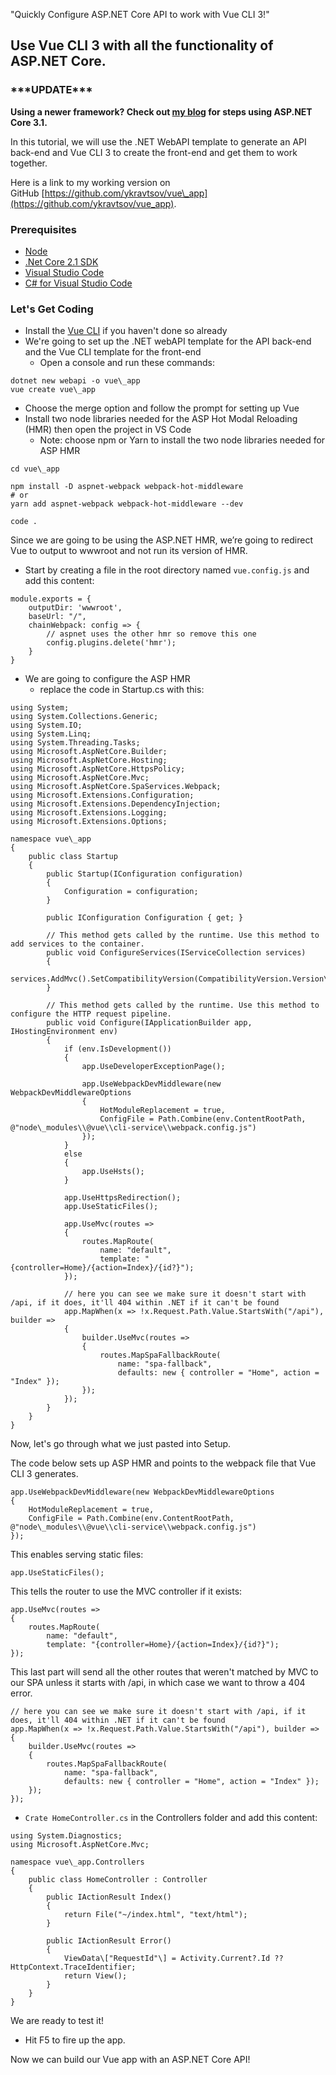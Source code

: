 

 "Quickly Configure ASP.NET Core API to work with Vue CLI 3!"

## Use Vue CLI 3 with all the functionality of ASP.NET Core.

### \*\*\*UPDATE\*\*\*

**Using a newer framework? Check out [my blog](/vue-cli-net-core-3-1/) for steps using ASP.NET Core 3.1.**

In this tutorial, we will use the .NET WebAPI template to generate an API back-end and Vue CLI 3 to create the front-end and get them to work together.

Here is a link to my working version on GitHub [https://github.com/ykravtsov/vue\_app](https://github.com/ykravtsov/vue_app).

### Prerequisites

- [Node](https://nodejs.org/en/download/)
- [.Net Core 2.1 SDK](https://www.microsoft.com/net/download/archives)
- [Visual Studio Code](https://code.visualstudio.com/download)
- [C# for Visual Studio Code](https://marketplace.visualstudio.com/items?itemName=ms-vscode.csharp)

### Let's Get Coding

- Install the [Vue CLI](https://cli.vuejs.org/) if you haven't done so already
- We're going to set up the .NET webAPI template for the API back-end and the Vue CLI template for the front-end
    - Open a console and run these commands:

```
dotnet new webapi -o vue\_app
vue create vue\_app
```

- Choose the merge option and follow the prompt for setting up Vue
- Install two node libraries needed for the ASP Hot Modal Reloading (HMR) then open the project in VS Code
    - Note: choose npm or Yarn to install the two node libraries needed for ASP HMR

```
cd vue\_app

npm install -D aspnet-webpack webpack-hot-middleware
# or
yarn add aspnet-webpack webpack-hot-middleware --dev

code .
```

Since we are going to be using the ASP.NET HMR, we’re going to redirect Vue to output to wwwroot and not run its version of HMR.

- Start by creating a file in the root directory named `vue.config.js` and add this content:

```
module.exports = {
    outputDir: 'wwwroot',
    baseUrl: "/",
    chainWebpack: config => {
        // aspnet uses the other hmr so remove this one
        config.plugins.delete('hmr');
    }
}
```

- We are going to configure the ASP HMR
    - replace the code in Startup.cs with this:

```
using System;
using System.Collections.Generic;
using System.IO;
using System.Linq;
using System.Threading.Tasks;
using Microsoft.AspNetCore.Builder;
using Microsoft.AspNetCore.Hosting;
using Microsoft.AspNetCore.HttpsPolicy;
using Microsoft.AspNetCore.Mvc;
using Microsoft.AspNetCore.SpaServices.Webpack;
using Microsoft.Extensions.Configuration;
using Microsoft.Extensions.DependencyInjection;
using Microsoft.Extensions.Logging;
using Microsoft.Extensions.Options;

namespace vue\_app
{
    public class Startup
    {
        public Startup(IConfiguration configuration)
        {
            Configuration = configuration;
        }

        public IConfiguration Configuration { get; }

        // This method gets called by the runtime. Use this method to add services to the container.
        public void ConfigureServices(IServiceCollection services)
        {
            services.AddMvc().SetCompatibilityVersion(CompatibilityVersion.Version\_2\_1);
        }

        // This method gets called by the runtime. Use this method to configure the HTTP request pipeline.
        public void Configure(IApplicationBuilder app, IHostingEnvironment env)
        {
            if (env.IsDevelopment())
            {
                app.UseDeveloperExceptionPage();

                app.UseWebpackDevMiddleware(new WebpackDevMiddlewareOptions
                {
                    HotModuleReplacement = true,
                    ConfigFile = Path.Combine(env.ContentRootPath, @"node\_modules\\@vue\\cli-service\\webpack.config.js")
                });
            }
            else
            {
                app.UseHsts();
            }

            app.UseHttpsRedirection();
            app.UseStaticFiles();
            
            app.UseMvc(routes =>
            {
                routes.MapRoute(
                    name: "default",
                    template: "{controller=Home}/{action=Index}/{id?}");
            });

            // here you can see we make sure it doesn't start with /api, if it does, it'll 404 within .NET if it can't be found
            app.MapWhen(x => !x.Request.Path.Value.StartsWith("/api"), builder =>
            {
                builder.UseMvc(routes =>
                {
                    routes.MapSpaFallbackRoute(
                        name: "spa-fallback",
                        defaults: new { controller = "Home", action = "Index" });
                });
            });
        }
    }
}
```

Now, let's go through what we just pasted into Setup.

The code below sets up ASP HMR and points to the webpack file that Vue CLI 3 generates.

```
app.UseWebpackDevMiddleware(new WebpackDevMiddlewareOptions
{
    HotModuleReplacement = true,
    ConfigFile = Path.Combine(env.ContentRootPath, @"node\_modules\\@vue\\cli-service\\webpack.config.js")
});
```

This enables serving static files:

```
app.UseStaticFiles();
```

This tells the router to use the MVC controller if it exists:

```
app.UseMvc(routes =>
{
    routes.MapRoute(
        name: "default",
        template: "{controller=Home}/{action=Index}/{id?}");
});
```

This last part will send all the other routes that weren't matched by MVC to our SPA unless it starts with /api, in which case we want to throw a 404 error.

```
// here you can see we make sure it doesn't start with /api, if it does, it'll 404 within .NET if it can't be found
app.MapWhen(x => !x.Request.Path.Value.StartsWith("/api"), builder =>
{
    builder.UseMvc(routes =>
    {
        routes.MapSpaFallbackRoute(
            name: "spa-fallback",
            defaults: new { controller = "Home", action = "Index" });
    });
});
```

- `Crate HomeController.cs` in the Controllers folder and add this content:

```
using System.Diagnostics;
using Microsoft.AspNetCore.Mvc;

namespace vue\_app.Controllers
{
    public class HomeController : Controller
    {
        public IActionResult Index()
        {
            return File("~/index.html", "text/html");
        }

        public IActionResult Error()
        {
            ViewData\["RequestId"\] = Activity.Current?.Id ?? HttpContext.TraceIdentifier;
            return View();
        }
    }
}
```

We are ready to test it!

- Hit F5 to fire up the app.

Now we can build our Vue app with an ASP.NET Core API!
